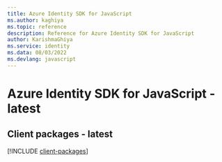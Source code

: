 ```yaml
---
title: Azure Identity SDK for JavaScript
ms.author: kaghiya
ms.topic: reference
description: Reference for Azure Identity SDK for JavaScript
author: KarishmaGhiya
ms.service: identity
ms.data: 08/03/2022
ms.devlang: javascript
---
```

# Azure Identity SDK for JavaScript - latest

## Client packages - latest
[!INCLUDE [client-packages](identity-client-index.md)]